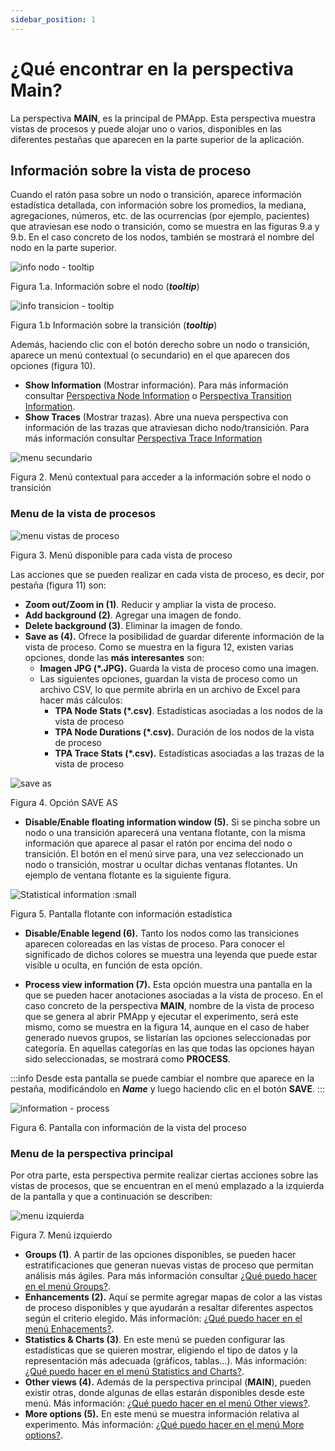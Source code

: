 ```yaml
---
sidebar_position: 1
---
```


# ¿Qué encontrar en la perspectiva Main?

La perspectiva **MAIN**, es la principal de PMApp. Esta perspectiva muestra vistas de procesos y puede alojar uno o varios, disponibles en las diferentes pestañas que aparecen en la parte superior de la aplicación.

## Información sobre la vista de proceso

Cuando el ratón pasa sobre un nodo o transición, aparece información estadística detallada, con información sobre los promedios, la mediana, agregaciones, números, etc. de las ocurrencias (por ejemplo, pacientes) que atraviesan ese nodo o transición, como se muestra en las figuras 9.a y 9.b. En el caso concreto de los nodos, también se mostrará el nombre del nodo en la parte superior.

![info nodo - tooltip](/img/info-nodo-tooltip.png "info nodo – tooltip")

Figura 1.a. Información sobre el nodo (**_tooltip_**)

![info transicion - tooltip](/img/info-transicion-tooltip.png "info transicion – tooltip")

Figura 1.b Información sobre la transición (**_tooltip_**)

Además, haciendo clic con el botón derecho sobre un nodo o transición, aparece un menú contextual (o secundario) en el que aparecen dos opciones (figura 10).
*   **Show Information** (Mostrar información). Para más información consultar [Perspectiva Node Information](./node-information-perspective) o [Perspectiva Transition Information](./transition-information-perspective).
*   **Show Traces** (Mostrar trazas). Abre una nueva perspectiva con información de las trazas que atraviesan dicho nodo/transición. Para más información consultar [Perspectiva Trace Information](./trace-information-perspective)

![menu secundario](/img/menu-secundario.png "menu secundario")

Figura 2. Menú contextual para acceder a la información sobre el nodo o transición

### Menu de la vista de procesos

![menu vistas de proceso](/img/menu-modelos.png "menu vistas de proceso")

Figura 3. Menú disponible para cada vista de proceso

Las acciones que se pueden realizar en cada vista de proceso, es decir, por pestaña (figura 11) son:

*   **Zoom out/Zoom in (1)**. Reducir y ampliar la vista de proceso.
*   **Add background (2)**. Agregar una imagen de fondo.
*   **Delete background (3)**. Eliminar la imagen de fondo.
*   **Save as (4).** Ofrece la posibilidad de guardar diferente información de la vista de proceso. Como se muestra en la figura 12, existen varias opciones, donde las **más interesantes** son:
    *   **Imagen JPG (\*.JPG).** Guarda la vista de proceso como una imagen.
    *   Las siguientes opciones, guardan la vista de proceso como un archivo CSV, lo que permite abrirla en un archivo de Excel para hacer más cálculos:
        *   **TPA Node Stats (\*.csv)**. Estadísticas asociadas a los nodos de la vista de proceso
        *   **TPA Node Durations (\*.csv).** Duración de los nodos de la vista de proceso
        *   **TPA Trace Stats (\*.csv).** Estadísticas asociadas a las trazas de la vista de proceso

![save as](/img/save-as.png "save as")

Figura 4. Opción SAVE AS

*   **Disable/Enable floating information window (5).** Si se pincha sobre un nodo o una transición aparecerá una ventana flotante, con la misma información que aparece al pasar el ratón por encima del nodo o transición. El botón en el menú sirve para, una vez seleccionado un nodo o transición, mostrar u ocultar dichas ventanas flotantes. Un ejemplo de ventana flotante es la siguiente figura.

![Statistical information :small](/img/window_flotante.png "Statistical information")

Figura 5. Pantalla flotante con información estadística

*   **Disable/Enable legend (6).** Tanto los nodos como las transiciones aparecen coloreadas en las vistas de proceso. Para conocer el significado de dichos colores se muestra una leyenda que puede estar visible u oculta, en función de esta opción. 

*   **Process view information (7).** Esta opción muestra una pantalla en la que se pueden hacer anotaciones asociadas a la vista de proceso. En el caso concreto de la perspectiva **MAIN**, nombre de la vista de proceso que se genera al abrir PMApp y ejecutar el experimento, será este mismo, como se muestra en la figura 14, aunque en el caso de haber generado nuevos grupos, se listarían las opciones seleccionadas por categoría. En aquellas categorías en las que todas las opciones hayan sido seleccionadas, se mostrará como **PROCESS**. 

:::info
Desde esta pantalla se puede cambiar el nombre que aparece en la pestaña, modificándolo en **_Name_** y luego haciendo clic en el botón **SAVE**.
:::

![information - process](/img/information-process.png "information – process")

Figura 6. Pantalla con información de la vista del proceso

### Menu de la perspectiva principal

Por otra parte, esta perspectiva permite realizar ciertas acciones sobre las vistas de procesos, que se encuentran en el menú emplazado a la izquierda de la pantalla y que a continuación se describen:

![menu izquierda](/img/menu-izquierda.png "menu izquierda")

Figura 7. Menú izquierdo

*   **Groups (1)**. A partir de las opciones disponibles, se pueden hacer estratificaciones que generan nuevas vistas de proceso que permitan análisis más ágiles. Para más información consultar [¿Qué puedo hacer en el menú Groups?](./menu/groups-menu).
*   **Enhancements (2).** Aquí se permite agregar mapas de color a las vistas de proceso disponibles y que ayudarán a resaltar diferentes aspectos según el criterio elegido. Más información: [¿Qué puedo hacer en el menú Enhacements?](./menu/enhancement-menu).
*   **Statistics & Charts (3)**. En este menú se pueden configurar las estadísticas que se quieren mostrar, eligiendo el tipo de datos y la representación más adecuada (gráficos, tablas…). Más información: [¿Qué puedo hacer en el menú Statistics and Charts?](./menu/statistics-and-charts-menu).
*   **Other views (4).** Además de la perspectiva principal (**MAIN**), pueden existir otras, donde algunas de ellas estarán disponibles desde este menú. Más información: [¿Qué puedo hacer en el menú Other views?](./menu/other-views-menu).
*   **More options (5).** En este menú se muestra información relativa al experimento. Más información: [¿Qué puedo hacer en el menú More options?](./menu/more-options-menu).